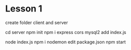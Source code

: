 # Lesson 1

create folder client and server

cd server
npm init
npm i express cors mysql2
add index.js

node index.js
npm i nodemon
edit package.json
npm start
